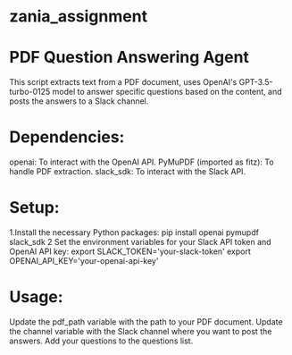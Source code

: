# zania_assignment
# PDF Question Answering Agent
This script extracts text from a PDF document, uses OpenAI's GPT-3.5-turbo-0125 model to answer specific questions based on the content, and posts the answers to a Slack channel.

# Dependencies:
openai: To interact with the OpenAI API.
PyMuPDF (imported as fitz): To handle PDF extraction.
slack_sdk: To interact with the Slack API.

# Setup:
1.Install the necessary Python packages:
pip install openai pymupdf slack_sdk
2 Set the environment variables for your Slack API token and OpenAI API key:
export SLACK_TOKEN='your-slack-token'
export OPENAI_API_KEY='your-openai-api-key'

# Usage:
Update the pdf_path variable with the path to your PDF document.
Update the channel variable with the Slack channel where you want to post the answers.
Add your questions to the questions list.
